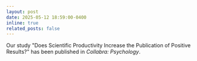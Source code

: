 ```yaml
---
layout: post
date: 2025-05-12 18:59:00-0400
inline: true
related_posts: false
---
```


Our study "Does Scientific Productivity Increase the Publication of Positive Results?" has been published in *Collabra: Psychology*.
